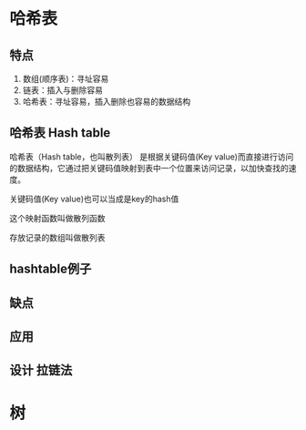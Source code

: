 # 哈希表

## 特点

1. 数组(顺序表)：寻址容易
2. 链表：插入与删除容易
3. 哈希表：寻址容易，插入删除也容易的数据结构</p>

## 哈希表 Hash table
<p>哈希表（Hash table，也叫散列表）
是根据关键码值(Key value)而直接进行访问的数据结构，它通过把关键码值映射到表中一个位置来访问记录，以加快查找的速度。</p>

<p>关键码值(Key value)也可以当成是key的hash值</p>

<p>这个映射函数叫做散列函数</p>

<p>存放记录的数组叫做散列表</p>

## hashtable例子

## 缺点

## 应用

## 设计 拉链法

# 树

<p></p>
